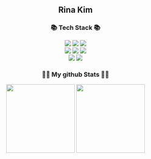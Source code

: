 <h2 align="center"> Rina Kim </h2>

<h3 align="center">📚 Tech Stack 📚</h3>
<p align="center">
  <a><img src="https://img.shields.io/badge/java-007396?style=for-the-badge&logo=java&logoColor=white"></a>
  <a><img src="https://img.shields.io/badge/c-A8B9CC?style=for-the-badge&logo=c&logoColor=white">
  <a><img src="https://img.shields.io/badge/python-3776AB?style=for-the-badge&logo=python&logoColor=white">
  <br>
  <a><img src="https://img.shields.io/badge/html5-E34F26?style=for-the-badge&logo=html5&logoColor=white"></a>
  <a><img src="https://img.shields.io/badge/css-1572B6?style=for-the-badge&logo=css3&logoColor=white"></a>
  <a><img src="https://img.shields.io/badge/javascript-F7DF1E?style=for-the-badge&logo=javascript&logoColor=black">
  <br>
  <a><img src="https://img.shields.io/badge/django-092E20?style=for-the-badge&logo=django&logoColor=white"></a>
  <a><img src="https://img.shields.io/badge/Docker-2496ED?style=for-the-badge&logo=Docker&logoColor=white"/></a>
</p>

<div align="center">
<h3 align="center">👩‍💻 My github Stats 👩‍💻</h3>
  <img height="180em" src="https://github-readme-stats-git-masterrstaa-rickstaa.vercel.app/api?username=ri-naa&show_icons=true" />
  <img height="180em" src="https://github-readme-stats-git-masterrstaa-rickstaa.vercel.app/api/top-langs/?username=ri-naa&layout=compact" />
